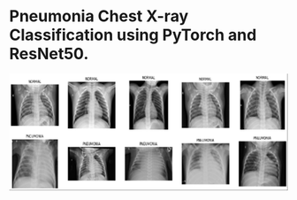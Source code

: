 # Pneumonia Chest X-ray Classification using PyTorch and ResNet50.

![](https://github.com/Muhameddemadd/Pneumonia-Chest-X-ray-Classification-PyTorch/blob/master/Sample.jpg)
